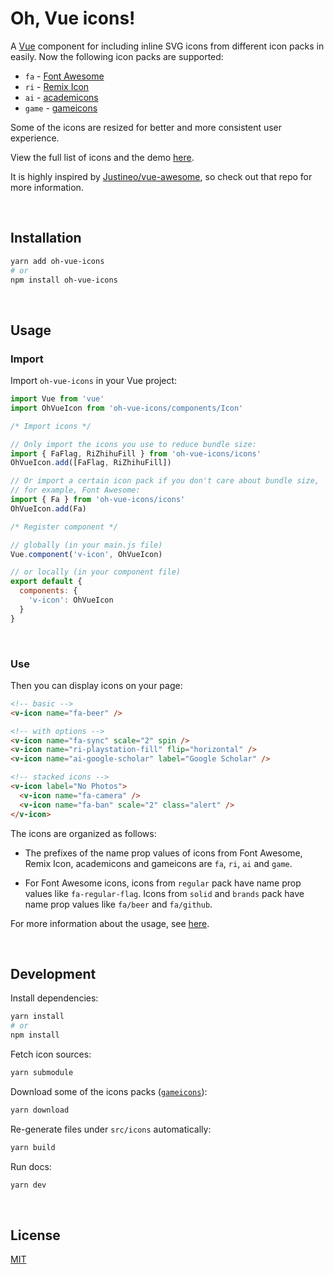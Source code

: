 # Oh, Vue icons!

A [Vue](https://vuejs.org/) component for including inline SVG icons from different icon packs in easily. Now the following icon packs are supported:

- `fa` - [Font Awesome](https://fontawesome.com/)
- `ri` - [Remix Icon](https://github.com/Remix-Design/RemixIcon)
- `ai` - [academicons](https://github.com/jpswalsh/academicons)
- `game` - [gameicons](https://game-icons.net)

Some of the icons are resized for better and more consistent user experience.

View the full list of icons and the demo [here](https://oh-vue-icons.vercel.app).

It is highly inspired by [Justineo/vue-awesome](https://github.com/Justineo/vue-awesome), so check out that repo for more information.

&nbsp;

## Installation

```bash
yarn add oh-vue-icons
# or
npm install oh-vue-icons
```

&nbsp;

## Usage

### Import

Import `oh-vue-icons` in your Vue project:

```js
import Vue from 'vue'
import OhVueIcon from 'oh-vue-icons/components/Icon'

/* Import icons */

// Only import the icons you use to reduce bundle size:
import { FaFlag, RiZhihuFill } from 'oh-vue-icons/icons'
OhVueIcon.add([FaFlag, RiZhihuFill])

// Or import a certain icon pack if you don't care about bundle size, 
// for example, Font Awesome:
import { Fa } from 'oh-vue-icons/icons'
OhVueIcon.add(Fa)

/* Register component */

// globally (in your main.js file)
Vue.component('v-icon', OhVueIcon)

// or locally (in your component file)
export default {
  components: {
    'v-icon': OhVueIcon
  }
}
```

&nbsp;

### Use

Then you can display icons on your page:

```html
<!-- basic -->
<v-icon name="fa-beer" />

<!-- with options -->
<v-icon name="fa-sync" scale="2" spin />
<v-icon name="ri-playstation-fill" flip="horizontal" />
<v-icon name="ai-google-scholar" label="Google Scholar" />

<!-- stacked icons -->
<v-icon label="No Photos">
  <v-icon name="fa-camera" />
  <v-icon name="fa-ban" scale="2" class="alert" />
</v-icon>
```

The icons are organized as follows:

- The prefixes of the name prop values of icons from Font Awesome, Remix Icon, academicons and gameicons are `fa`, `ri`, `ai` and `game`.

- For Font Awesome icons, icons from `regular` pack have name prop values like `fa-regular-flag`. Icons from `solid` and `brands` pack have name prop values like `fa/beer` and `fa/github`.

For more information about the usage, see [here](https://oh-vue-icons.vercel.app).

&nbsp;

## Development

Install dependencies:

```bash
yarn install
# or
npm install
```

Fetch icon sources:

```bash
yarn submodule
```

Download some of the icons packs ([`gameicons`](https://game-icons.net/archives/svg/zip/000000/transparent/game-icons.net.svg.zip)):

```bash
yarn download
```

Re-generate files under `src/icons` automatically:

```bash
yarn build
```

Run docs:

```bash
yarn dev
```


&nbsp;

## License

[MIT](LICENSE)